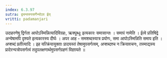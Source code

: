 ```yaml
---
index: 6.3.97
sutra: द्व्यन्तरुपसर्गेभ्योऽप ईत्‌
vritti: padamanjari
---
```


  उदाहरणेषु द्विर्गता आपोऽस्मिन्नित्यादिविग्रहः, ऋक्पूब्धूः इत्यकारः समासान्तः ।  समापं नामेति । ईत्वे प्रतिषिद्वे अन्येषामपि दृश्यते इत्यकारस्य दीर्घः । अपर आह - समशब्दस्यात्र प्रयोगः, समा आपोऽस्मिन्निति समाप इति ।  अप्शब्दं प्रतीत्यादि । इह यत्क्रिंयायुक्ताः प्रादयस्तं तेषामुपसर्गत्वम्, अप्शब्दश्च न क्रियावचनः, तस्माद्यस्य प्रादेरन्यत्रोपसर्गत्वं तदुपलक्षणार्थमुपसर्गग्रहणं विज्ञायते ॥